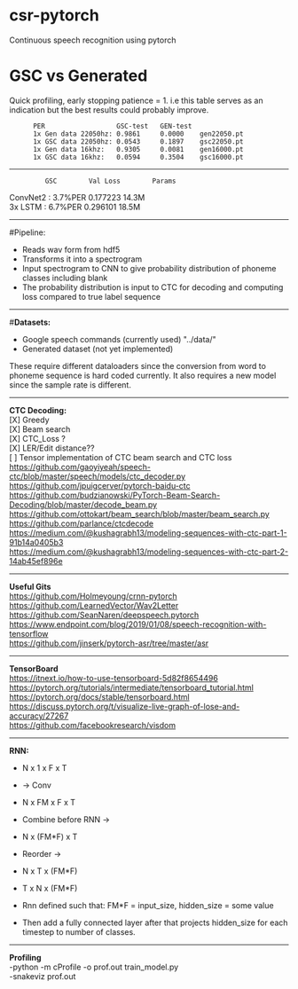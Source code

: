 # csr-pytorch
 Continuous speech recognition using pytorch



# GSC vs Generated
Quick profiling, early stopping patience = 1. i.e this table serves as an indication
but the best results could probably improve.  

          PER                  GSC-test   GEN-test      
          1x Gen data 22050hz: 0.9861     0.0000    gen22050.pt
          1x GSC data 22050hz: 0.0543     0.1897    gsc22050.pt    
          1x Gen data 16khz:   0.9305     0.0081    gen16000.pt
          1x GSC data 16khz:   0.0594     0.3504    gsc16000.pt


---
             GSC        Val Loss        Params
ConvNet2 :  3.7%PER     0.177223        14.3M  
3x LSTM  :  6.7%PER     0.296101        18.5M

---

#Pipeline:

* Reads wav form from hdf5  
* Transforms it into a spectrogram
* Input spectrogram to CNN to give probability distribution of phoneme classes including blank
* The probability distribution is input to CTC for decoding and computing loss compared to true label sequence

---

#**Datasets:**
* Google speech commands (currently used) "../data/"
* Generated dataset  (not yet implemented)

These require different dataloaders since the conversion from word to phoneme sequence is hard coded currently.
It also requires a new model since the sample rate is different.


---
**CTC Decoding:**  
[X] Greedy  
[X] Beam search  
[X] CTC_Loss ?  
[X] LER/Edit distance??  
[ ] Tensor implementation of CTC beam search and CTC loss
https://github.com/gaoyiyeah/speech-ctc/blob/master/speech/models/ctc_decoder.py  
https://github.com/jpuigcerver/pytorch-baidu-ctc  
https://github.com/budzianowski/PyTorch-Beam-Search-Decoding/blob/master/decode_beam.py  
https://github.com/ottokart/beam_search/blob/master/beam_search.py  
https://github.com/parlance/ctcdecode  
https://medium.com/@kushagrabh13/modeling-sequences-with-ctc-part-1-91b14a0405b3  
https://medium.com/@kushagrabh13/modeling-sequences-with-ctc-part-2-14ab45ef896e  

---
**Useful Gits**  
https://github.com/Holmeyoung/crnn-pytorch  
https://github.com/LearnedVector/Wav2Letter  
https://github.com/SeanNaren/deepspeech.pytorch  
https://www.endpoint.com/blog/2019/01/08/speech-recognition-with-tensorflow  
https://github.com/jinserk/pytorch-asr/tree/master/asr  

---
**TensorBoard**  
https://itnext.io/how-to-use-tensorboard-5d82f8654496  
https://pytorch.org/tutorials/intermediate/tensorboard_tutorial.html  
https://pytorch.org/docs/stable/tensorboard.html  
https://discuss.pytorch.org/t/visualize-live-graph-of-lose-and-accuracy/27267  
https://github.com/facebookresearch/visdom  


---
**RNN:**
* N x 1 x F x T
* -> Conv
* N x FM x F x T

* Combine before RNN ->
* N x (FM*F) x T

* Reorder ->
* N x T x (FM*F)
* T x N x (FM*F)

* Rnn defined such that: FM*F = input_size, hidden_size = some value
* Then add a fully connected layer after that projects hidden_size for each timestep to number of classes.

---
**Profiling**  
-python -m cProfile -o prof.out train_model.py  
-snakeviz prof.out  